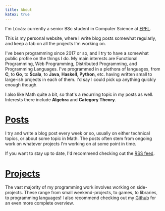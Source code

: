 ```yaml
---
title: About
katex: true
---
```


I'm Lúcás: currently a senior BSc student in Computer Science
at [EPFL](https://www.epfl.ch/en/).

This is my personal website, where I write blog posts somewhat regularly, and keep a tab on
all the projects I'm working on.

I've been programming since 2017 or so, and I try to have a somewhat public profile on the things I do.
My main interests are Functional Programming, Web Programming, Distributed Programming, and Programming Languages.
I've programmed in a plethora of languages, from **C**, to **Go**, to **Scala**, to **Java**, **Haskell**, **Python**,
etc. having written small to large-ish projects in each of them. I'd say I could pick up anything quickly enough though.

I also like Math quite a bit, so that's a recurring topic in my posts as well. Interests there
include **Algebra** and **Category Theory**.

# [Posts](/posts)

I try and write a blog post every week or so, usually on either technical topics, or about some
topic in Math. The posts often stem from ongoing work on whatever projects I'm working on at some
point in time.

If you want to stay up to date, I'd recommend checking out the [RSS feed](/posts/index.xml).

# [Projects](/projects)

The vast majority of my programming work involves working on side-projects. These range from small
weekend-projects, to games, to libraries, to programming languages! I also recommend
checking out my [Github](https://github.com/cronokirby) for an even more complete overview.
